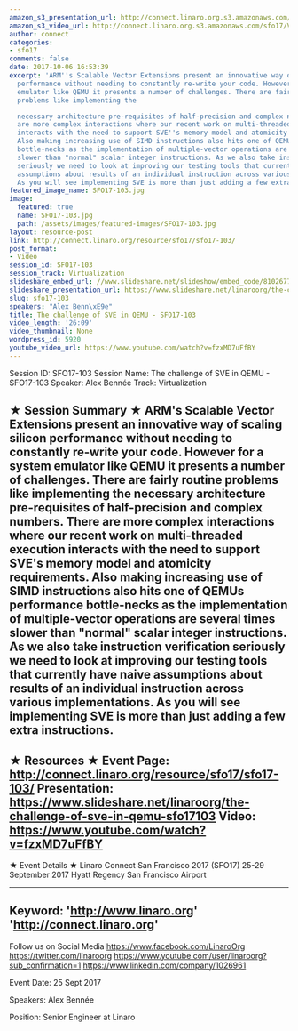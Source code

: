 ```yaml
---
amazon_s3_presentation_url: http://connect.linaro.org.s3.amazonaws.com/sfo17/Presentations/SFO17-103%20The%20Challenge%20of%20SVE%20on%20QEMU.pdf
amazon_s3_video_url: http://connect.linaro.org.s3.amazonaws.com/sfo17/Videos/SFO17-103%20The%20challenge%20of%20SVE%20in%20QEMU.mp4
author: connect
categories:
- sfo17
comments: false
date: 2017-10-06 16:53:39
excerpt: 'ARM''s Scalable Vector Extensions present an innovative way of scaling silicon
  performance without needing to constantly re-write your code. However for a system
  emulator like QEMU it presents a number of challenges. There are fairly routine
  problems like implementing the

  necessary architecture pre-requisites of half-precision and complex numbers. There
  are more complex interactions where our recent work on multi-threaded execution
  interacts with the need to support SVE''s memory model and atomicity requirements.
  Also making increasing use of SIMD instructions also hits one of QEMUs performance
  bottle-necks as the implementation of multiple-vector operations are several times
  slower than "normal" scalar integer instructions. As we also take instruction verification
  seriously we need to look at improving our testing tools that currently have naive
  assumptions about results of an individual instruction across various implementations.
  As you will see implementing SVE is more than just adding a few extra instructions.'
featured_image_name: SFO17-103.jpg
image:
  featured: true
  name: SFO17-103.jpg
  path: /assets/images/featured-images/SFO17-103.jpg
layout: resource-post
link: http://connect.linaro.org/resource/sfo17/sfo17-103/
post_format:
- Video
session_id: SFO17-103
session_track: Virtualization
slideshare_embed_url: //www.slideshare.net/slideshow/embed_code/81026772
slideshare_presentation_url: https://www.slideshare.net/linaroorg/the-challenge-of-sve-in-qemu-sfo17103-81026772
slug: sfo17-103
speakers: "Alex Benn\xE9e"
title: The challenge of SVE in QEMU - SFO17-103
video_length: '26:09'
video_thumbnail: None
wordpress_id: 5920
youtube_video_url: https://www.youtube.com/watch?v=fzxMD7uFfBY
---
```


Session ID: SFO17-103
Session Name: The challenge of SVE in QEMU - SFO17-103
Speaker: Alex Bennée
Track: Virtualization

★ Session Summary ★
ARM's Scalable Vector Extensions present an innovative way of scaling silicon performance without needing to constantly re-write your code. However for a system emulator like QEMU it presents a number of challenges. There are fairly routine problems like implementing the
necessary architecture pre-requisites of half-precision and complex numbers. There are more complex interactions where our recent work on multi-threaded execution interacts with the need to support SVE's memory model and atomicity requirements. Also making increasing use of SIMD instructions also hits one of QEMUs performance bottle-necks as the implementation of multiple-vector operations are several times slower than "normal" scalar integer instructions. As we also take instruction verification seriously we need to look at improving our testing tools that currently have naive assumptions about results of an individual instruction across various implementations. As you will see implementing SVE is more than just adding a few extra instructions.
---------------------------------------------------
★ Resources ★
Event Page: http://connect.linaro.org/resource/sfo17/sfo17-103/
Presentation: https://www.slideshare.net/linaroorg/the-challenge-of-sve-in-qemu-sfo17103
Video: https://www.youtube.com/watch?v=fzxMD7uFfBY
---------------------------------------------------

★ Event Details ★
Linaro Connect San Francisco 2017 (SFO17)
25-29 September 2017
Hyatt Regency San Francisco Airport

---------------------------------------------------
Keyword:
'http://www.linaro.org'
'http://connect.linaro.org'
---------------------------------------------------
Follow us on Social Media
https://www.facebook.com/LinaroOrg
https://twitter.com/linaroorg
https://www.youtube.com/user/linaroorg?sub_confirmation=1
https://www.linkedin.com/company/1026961

Event Date: 25 Sept 2017

Speakers: Alex Bennée

Position: Senior Engineer at Linaro